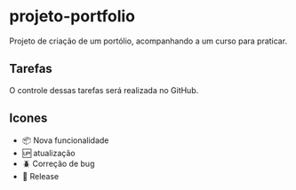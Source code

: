 # projeto-portfolio

 Projeto de criação de um portólio, acompanhando a um curso para praticar. 

 ## Tarefas

 O controle dessas tarefas será realizada no GitHub.


## Icones

 - :package: Nova funcionalidade
 - :up: atualização
 - :beetle: Correção de bug
 - :checkered_flag: Release


